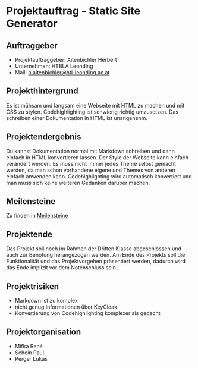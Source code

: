 # Projektauftrag - Static Site Generator

## Auftraggeber

- Projektauftraggeber: Aitenbichler Herbert
- Unternehmen: HTBLA Leonding
- Mail: h.aitenbichler@htl-leonding.ac.at

## Projekthintergrund

Es ist mühsam und langsam eine Webseite mit HTML zu machen und mit CSS zu stylen. Codehighlighting ist schwierig richtig umzusetzen. Das schreiben einer Dokumentation in HTML ist unangenehm.


## Projektendergebnis

Du kannst Dokumentation normal mit Markdown schreiben und dann einfach in HTML konvertieren lassen. Der Style der Webseite kann einfach verändert werden. Es muss nicht immer jedes Theme selbst gemacht werden, da man schon vorhandene eigene und Themes von anderen einfach anwenden kann. Codehighlighting wird automatisch konvertiert und man muss sich keine weiteren Gedanken darüber machen.

## Meilensteine

Zu finden in [Meilensteine](../Meilensteine.md)

## Projektende

Das Projekt soll noch im Rahmen der Dritten Klasse abgeschlossen und auch zur Benotung herangezogen werden.
Am Ende des Projekts soll die Funktionalität und das Projektvorgehen präsentiert werden, dadurch wird das Ende implizit vor dem Notenschluss sein. 

## Projektrisiken

- Markdown ist zu komplex
- nicht genug Informationen über KeyCloak
- Konvertierung von Codehighlighting komplexer als gedacht

## Projektorganisation

- Mifka René
- Schein Paul
- Perger Lukas